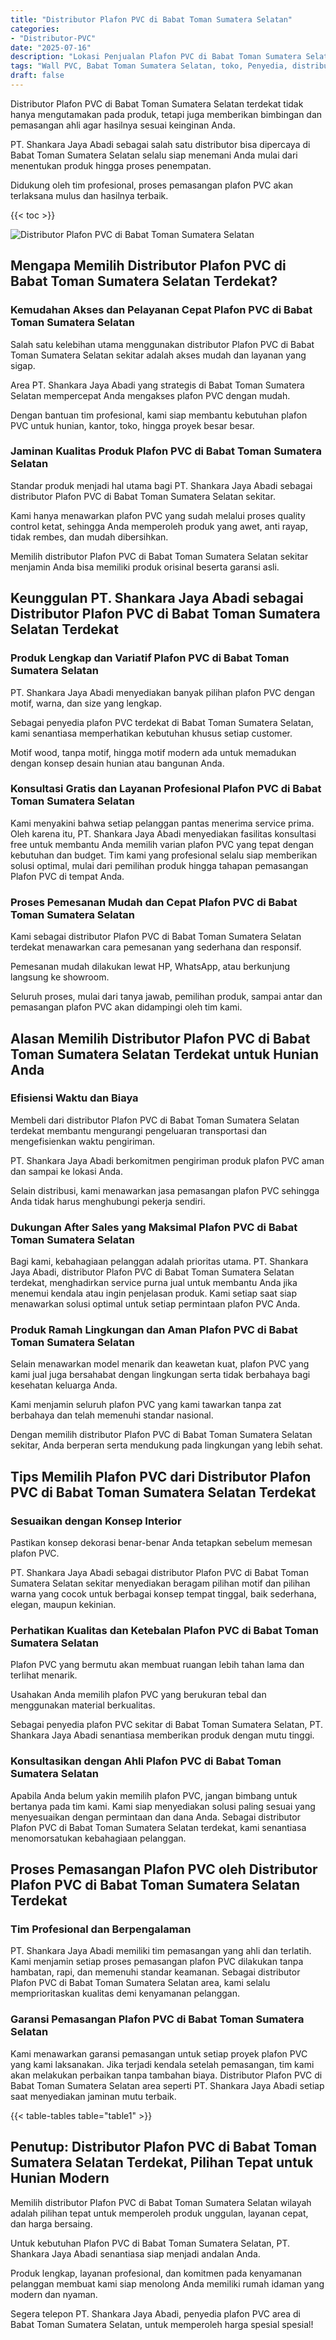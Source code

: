 ```yaml
---
title: "Distributor Plafon PVC di Babat Toman Sumatera Selatan"
categories: 
- "Distributor-PVC"
date: "2025-07-16"
description: "Lokasi Penjualan Plafon PVC di Babat Toman Sumatera Selatan bagi tempat tinggal, kantor, dan toko. Panel berkualitas, pilihan motif, pilihan warna menarik, dengan servis pemasangan oleh tim profesional serta garansi resmi!|Layanan penjualan Plafon PVC di Babat Toman Sumatera Selatan bagi kebutuhan hunian, office, atau ritel, dengan panel unggulan dan pemasangan oleh tenaga ahli berpengalaman serta garansi resmi.|Alternatif Plafon PVC di Babat Toman Sumatera Selatan yang andal bagi tempat tinggal, office, serta toko, bersama produk terbaik dan instalasi ditangani oleh teknisi berpengalaman serta kepastian resmi.|Penyediaan Plafon PVC di Babat Toman Sumatera Selatan untuk hunian, perkantoran, dan ritel, beserta material terbaik dan instalasi ditangani oleh tenaga ahli ahli, disertai beserta jaminan resmi.}"
tags: "Wall PVC, Babat Toman Sumatera Selatan, toko, Penyedia, distributor"
draft: false
---
```


Distributor Plafon PVC di Babat Toman Sumatera Selatan terdekat tidak hanya mengutamakan pada produk, tetapi juga memberikan bimbingan dan pemasangan ahli agar hasilnya sesuai keinginan Anda.

PT. Shankara Jaya Abadi sebagai salah satu distributor bisa dipercaya di Babat Toman Sumatera Selatan selalu siap menemani Anda mulai dari menentukan produk hingga proses penempatan.

Didukung oleh tim profesional, proses pemasangan plafon PVC akan terlaksana mulus dan hasilnya terbaik.

{{< toc >}}

![Distributor Plafon PVC di Babat Toman Sumatera Selatan](/images/Distributor-PVC/Distributor-Plafon-PVC-di-Babat-Toman-Sumatera-Selatan.png)


## Mengapa Memilih Distributor Plafon PVC di Babat Toman Sumatera Selatan Terdekat?

### Kemudahan Akses dan Pelayanan Cepat Plafon PVC di Babat Toman Sumatera Selatan

Salah satu kelebihan utama menggunakan distributor Plafon PVC di Babat Toman Sumatera Selatan sekitar adalah akses mudah dan layanan yang sigap.

Area PT. Shankara Jaya Abadi yang strategis di Babat Toman Sumatera Selatan mempercepat Anda mengakses plafon PVC dengan mudah.

Dengan bantuan tim profesional, kami siap membantu kebutuhan plafon PVC untuk hunian, kantor, toko, hingga proyek besar besar.

### Jaminan Kualitas Produk Plafon PVC di Babat Toman Sumatera Selatan

Standar produk menjadi hal utama bagi PT. Shankara Jaya Abadi sebagai distributor Plafon PVC di Babat Toman Sumatera Selatan sekitar.

Kami hanya menawarkan plafon PVC yang sudah melalui proses quality control ketat, sehingga Anda memperoleh produk yang awet, anti rayap, tidak rembes, dan mudah dibersihkan.

Memilih distributor Plafon PVC di Babat Toman Sumatera Selatan sekitar menjamin Anda bisa memiliki produk orisinal beserta garansi asli.

## Keunggulan PT. Shankara Jaya Abadi sebagai Distributor Plafon PVC di Babat Toman Sumatera Selatan Terdekat

### Produk Lengkap dan Variatif Plafon PVC di Babat Toman Sumatera Selatan

PT. Shankara Jaya Abadi menyediakan banyak pilihan plafon PVC dengan motif, warna, dan size yang lengkap.

Sebagai penyedia plafon PVC terdekat di Babat Toman Sumatera Selatan, kami senantiasa memperhatikan kebutuhan khusus setiap customer.

Motif wood, tanpa motif, hingga motif modern ada untuk memadukan dengan konsep desain hunian atau bangunan Anda.

### Konsultasi Gratis dan Layanan Profesional Plafon PVC di Babat Toman Sumatera Selatan

Kami menyakini bahwa setiap pelanggan pantas menerima service prima. Oleh karena itu, PT. Shankara Jaya Abadi menyediakan fasilitas konsultasi free untuk membantu Anda memilih varian plafon PVC yang tepat dengan kebutuhan dan budget. Tim kami yang profesional selalu siap memberikan solusi optimal, mulai dari pemilihan produk hingga tahapan pemasangan Plafon PVC di tempat Anda.

### Proses Pemesanan Mudah dan Cepat Plafon PVC di Babat Toman Sumatera Selatan

Kami sebagai distributor Plafon PVC di Babat Toman Sumatera Selatan terdekat menawarkan cara pemesanan yang sederhana dan responsif.

Pemesanan mudah dilakukan lewat HP, WhatsApp, atau berkunjung langsung ke showroom.

Seluruh proses, mulai dari tanya jawab, pemilihan produk, sampai antar dan pemasangan plafon PVC akan didampingi oleh tim kami.

## Alasan Memilih Distributor Plafon PVC di Babat Toman Sumatera Selatan Terdekat untuk Hunian Anda

### Efisiensi Waktu dan Biaya

Membeli dari distributor Plafon PVC di Babat Toman Sumatera Selatan terdekat membantu mengurangi pengeluaran transportasi dan mengefisienkan waktu pengiriman.

PT. Shankara Jaya Abadi berkomitmen pengiriman produk plafon PVC aman dan sampai ke lokasi Anda.

Selain distribusi, kami menawarkan jasa pemasangan plafon PVC sehingga Anda tidak harus menghubungi pekerja sendiri.

### Dukungan After Sales yang Maksimal Plafon PVC di Babat Toman Sumatera Selatan

Bagi kami, kebahagiaan pelanggan adalah prioritas utama. PT. Shankara Jaya Abadi, distributor Plafon PVC di Babat Toman Sumatera Selatan terdekat, menghadirkan service purna jual untuk membantu Anda jika menemui kendala atau ingin penjelasan produk. Kami setiap saat siap menawarkan solusi optimal untuk setiap permintaan plafon PVC Anda.

### Produk Ramah Lingkungan dan Aman Plafon PVC di Babat Toman Sumatera Selatan

Selain menawarkan model menarik dan keawetan kuat, plafon PVC yang kami jual juga bersahabat dengan lingkungan serta tidak berbahaya bagi kesehatan keluarga Anda.

Kami menjamin seluruh plafon PVC yang kami tawarkan tanpa zat berbahaya dan telah memenuhi standar nasional.

Dengan memilih distributor Plafon PVC di Babat Toman Sumatera Selatan sekitar, Anda berperan serta mendukung pada lingkungan yang lebih sehat.

## Tips Memilih Plafon PVC dari Distributor Plafon PVC di Babat Toman Sumatera Selatan Terdekat

### Sesuaikan dengan Konsep Interior

Pastikan konsep dekorasi benar-benar Anda tetapkan sebelum memesan plafon PVC.

PT. Shankara Jaya Abadi sebagai distributor Plafon PVC di Babat Toman Sumatera Selatan sekitar menyediakan beragam pilihan motif dan pilihan warna yang cocok untuk berbagai konsep tempat tinggal, baik sederhana, elegan, maupun kekinian.

### Perhatikan Kualitas dan Ketebalan Plafon PVC di Babat Toman Sumatera Selatan

Plafon PVC yang bermutu akan membuat ruangan lebih tahan lama dan terlihat menarik.

Usahakan Anda memilih plafon PVC yang berukuran tebal dan menggunakan material berkualitas.

Sebagai penyedia plafon PVC sekitar di Babat Toman Sumatera Selatan, PT. Shankara Jaya Abadi senantiasa memberikan produk dengan mutu tinggi.

### Konsultasikan dengan Ahli Plafon PVC di Babat Toman Sumatera Selatan

Apabila Anda belum yakin memilih plafon PVC, jangan bimbang untuk bertanya pada tim kami. Kami siap menyediakan solusi paling sesuai yang menyesuaikan dengan permintaan dan dana Anda. Sebagai distributor Plafon PVC di Babat Toman Sumatera Selatan terdekat, kami senantiasa menomorsatukan kebahagiaan pelanggan.

## Proses Pemasangan Plafon PVC oleh Distributor Plafon PVC di Babat Toman Sumatera Selatan Terdekat

### Tim Profesional dan Berpengalaman

PT. Shankara Jaya Abadi memiliki tim pemasangan yang ahli dan terlatih. Kami menjamin setiap proses pemasangan plafon PVC dilakukan tanpa hambatan, rapi, dan memenuhi standar keamanan. Sebagai distributor Plafon PVC di Babat Toman Sumatera Selatan area, kami selalu memprioritaskan kualitas demi kenyamanan pelanggan.

### Garansi Pemasangan Plafon PVC di Babat Toman Sumatera Selatan

Kami menawarkan garansi pemasangan untuk setiap proyek plafon PVC yang kami laksanakan. Jika terjadi kendala setelah pemasangan, tim kami akan melakukan perbaikan tanpa tambahan biaya. Distributor Plafon PVC di Babat Toman Sumatera Selatan area seperti PT. Shankara Jaya Abadi setiap saat menyediakan jaminan mutu terbaik.

{{< table-tables table="table1" >}}

## Penutup: Distributor Plafon PVC di Babat Toman Sumatera Selatan Terdekat, Pilihan Tepat untuk Hunian Modern

Memilih distributor Plafon PVC di Babat Toman Sumatera Selatan wilayah adalah pilihan tepat untuk memperoleh produk unggulan, layanan cepat, dan harga bersaing.

Untuk kebutuhan Plafon PVC di Babat Toman Sumatera Selatan, PT. Shankara Jaya Abadi senantiasa siap menjadi andalan Anda.

Produk lengkap, layanan profesional, dan komitmen pada kenyamanan pelanggan membuat kami siap menolong Anda memiliki rumah idaman yang modern dan nyaman.

Segera telepon PT. Shankara Jaya Abadi, penyedia plafon PVC area di Babat Toman Sumatera Selatan, untuk memperoleh harga spesial spesial!